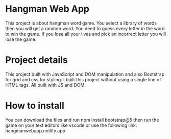 # Hangman Web App
This project is about hangman word game. You select a library of words then you will get a random word. You need to guess every letter in the word to win the game.
If you lose all your lives and pick an incorrect letter you will lose the game.

# Project details
This project built with JavaScript and DOM manipulation and also Bootstrap for grid and css for styling.
I built this project without using a single line of HTML tags. All built with JS and DOM.

# How to install
You can download the files and run npm install bootstrap@5 then run the game on your text editors like vscode
or use the following link: hangmanwebapp.netlify.app
